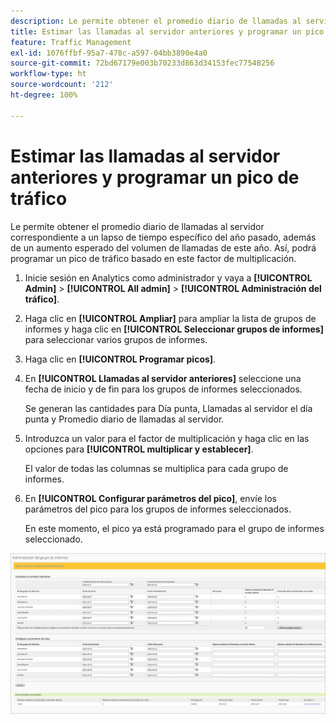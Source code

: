 ```yaml
---
description: Le permite obtener el promedio diario de llamadas al servidor correspondiente a un lapso de tiempo específico del año pasado, además de un aumento esperado del volumen de llamadas de este año. Así, podrá programar un pico de tráfico basado en este factor de multiplicación.
title: Estimar las llamadas al servidor anteriores y programar un pico de tráfico
feature: Traffic Management
exl-id: 1076ffbf-95a7-478c-a597-04bb3890e4a0
source-git-commit: 72bd67179e003b70233d863d34153fec77548256
workflow-type: ht
source-wordcount: '212'
ht-degree: 100%

---
```


# Estimar las llamadas al servidor anteriores y programar un pico de tráfico

Le permite obtener el promedio diario de llamadas al servidor correspondiente a un lapso de tiempo específico del año pasado, además de un aumento esperado del volumen de llamadas de este año. Así, podrá programar un pico de tráfico basado en este factor de multiplicación.

1. Inicie sesión en Analytics como administrador y vaya a **[!UICONTROL Admin]** > **[!UICONTROL All admin]** > **[!UICONTROL Administración del tráfico]**.

1. Haga clic en **[!UICONTROL Ampliar]** para ampliar la lista de grupos de informes y haga clic en **[!UICONTROL Seleccionar grupos de informes]** para seleccionar varios grupos de informes.

1. Haga clic en **[!UICONTROL Programar picos]**.
1. En **[!UICONTROL Llamadas al servidor anteriores]** seleccione una fecha de inicio y de fin para los grupos de informes seleccionados.

   Se generan las cantidades para Día punta, Llamadas al servidor el día punta y Promedio diario de llamadas al servidor.

1. Introduzca un valor para el factor de multiplicación y haga clic en las opciones para **[!UICONTROL multiplicar y establecer]**.

   El valor de todas las columnas se multiplica para cada grupo de informes.

1. En **[!UICONTROL Configurar parámetros del pico]**, envíe los parámetros del pico para los grupos de informes seleccionados.

   En este momento, el pico ya está programado para el grupo de informes seleccionado.

![](assets/past_server_calls.png)
